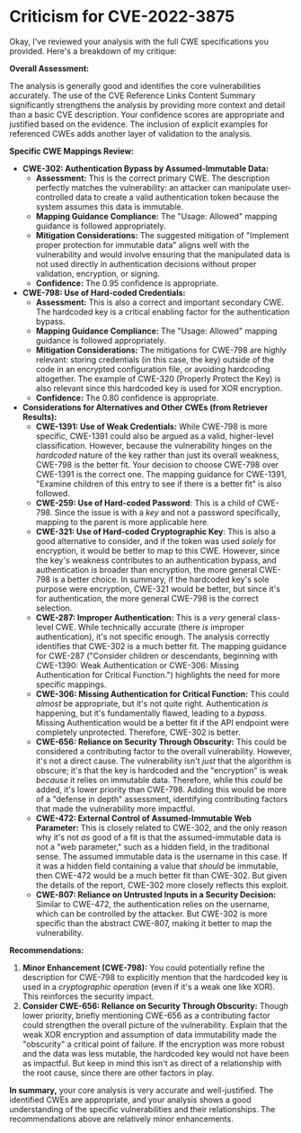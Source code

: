 # Criticism for CVE-2022-3875

Okay, I've reviewed your analysis with the full CWE specifications you provided. Here's a breakdown of my critique:

**Overall Assessment:**

The analysis is generally good and identifies the core vulnerabilities accurately. The use of the CVE Reference Links Content Summary significantly strengthens the analysis by providing more context and detail than a basic CVE description. Your confidence scores are appropriate and justified based on the evidence. The inclusion of explicit examples for referenced CWEs adds another layer of validation to the analysis.

**Specific CWE Mappings Review:**

*   **CWE-302: Authentication Bypass by Assumed-Immutable Data:**
    *   **Assessment:** This is the correct primary CWE. The description perfectly matches the vulnerability: an attacker can manipulate user-controlled data to create a valid authentication token because the system assumes this data is immutable.
    *   **Mapping Guidance Compliance:** The "Usage: Allowed" mapping guidance is followed appropriately.
    *   **Mitigation Considerations:** The suggested mitigation of "Implement proper protection for immutable data" aligns well with the vulnerability and would involve ensuring that the manipulated data is not used directly in authentication decisions without proper validation, encryption, or signing.
    *   **Confidence:** The 0.95 confidence is appropriate.
*   **CWE-798: Use of Hard-coded Credentials:**
    *   **Assessment:** This is also a correct and important secondary CWE.  The hardcoded key is a critical enabling factor for the authentication bypass.
    *   **Mapping Guidance Compliance:** The "Usage: Allowed" mapping guidance is followed appropriately.
    *   **Mitigation Considerations:** The mitigations for CWE-798 are highly relevant: storing credentials (in this case, the key) outside of the code in an encrypted configuration file, or avoiding hardcoding altogether. The example of CWE-320 (Properly Protect the Key) is also relevant since this hardcoded key is used for XOR encryption.
    *   **Confidence:** The 0.80 confidence is appropriate.
*   **Considerations for Alternatives and Other CWEs (from Retriever Results):**
    *   **CWE-1391: Use of Weak Credentials:** While CWE-798 is more specific, CWE-1391 could also be argued as a valid, higher-level classification. However, because the vulnerability hinges on the *hardcoded* nature of the key rather than just its overall weakness, CWE-798 is the better fit. Your decision to choose CWE-798 over CWE-1391 is the correct one. The mapping guidance for CWE-1391, "Examine children of this entry to see if there is a better fit" is also followed.
    *   **CWE-259: Use of Hard-coded Password**: This is a child of CWE-798. Since the issue is with a *key* and not a password specifically, mapping to the parent is more applicable here.
    *   **CWE-321: Use of Hard-coded Cryptographic Key**: This is also a good alternative to consider, and if the token was used *solely* for encryption, it would be better to map to this CWE. However, since the key's weakness contributes to an authentication bypass, and authentication is broader than encryption, the more general CWE-798 is a better choice. In summary, if the hardcoded key's sole purpose were encryption, CWE-321 would be better, but since it's for authentication, the more general CWE-798 is the correct selection.
    *   **CWE-287: Improper Authentication:** This is a *very* general class-level CWE. While technically accurate (there *is* improper authentication), it's not specific enough.  The analysis correctly identifies that CWE-302 is a much better fit. The mapping guidance for CWE-287 ("Consider children or descendants, beginning with CWE-1390: Weak Authentication or CWE-306: Missing Authentication for Critical Function.") highlights the need for more specific mappings.
    *   **CWE-306: Missing Authentication for Critical Function:** This could *almost* be appropriate, but it's not quite right. Authentication *is* happening, but it's fundamentally flawed, leading to a *bypass*. Missing Authentication would be a better fit if the API endpoint were completely unprotected. Therefore, CWE-302 is better.
    *   **CWE-656: Reliance on Security Through Obscurity:** This could be considered a contributing factor to the overall vulnerability. However, it's not a direct cause. The vulnerability isn't *just* that the algorithm is obscure; it's that the key is hardcoded and the "encryption" is weak *because* it relies on immutable data. Therefore, while this *could* be added, it's lower priority than CWE-798. Adding this would be more of a "defense in depth" assessment, identifying contributing factors that made the vulnerability more impactful.
    *   **CWE-472: External Control of Assumed-Immutable Web Parameter:** This is closely related to CWE-302, and the only reason why it's not *as* good of a fit is that the assumed-immutable data is not a "web parameter," such as a hidden field, in the traditional sense. The assumed immutable data is the username in this case. If it was a hidden field containing a value that *should* be immutable, then CWE-472 would be a much better fit than CWE-302. But given the details of the report, CWE-302 more closely reflects this exploit.
    *   **CWE-807: Reliance on Untrusted Inputs in a Security Decision:** Similar to CWE-472, the authentication relies on the username, which can be controlled by the attacker. But CWE-302 is more specific than the abstract CWE-807, making it better to map the vulnerability.

**Recommendations:**

1.  **Minor Enhancement (CWE-798):** You could potentially refine the description for CWE-798 to explicitly mention that the hardcoded key is used in a *cryptographic operation* (even if it's a weak one like XOR). This reinforces the security impact.
2.  **Consider CWE-656: Reliance on Security Through Obscurity:** Though lower priority, briefly mentioning CWE-656 as a contributing factor could strengthen the overall picture of the vulnerability. Explain that the weak XOR encryption and assumption of data immutability made the "obscurity" a critical point of failure. If the encryption was more robust and the data was less mutable, the hardcoded key would not have been as impactful. But keep in mind this isn't as direct of a relationship with the root cause, since there are other factors in play.

**In summary,** your core analysis is very accurate and well-justified. The identified CWEs are appropriate, and your analysis shows a good understanding of the specific vulnerabilities and their relationships. The recommendations above are relatively minor enhancements.